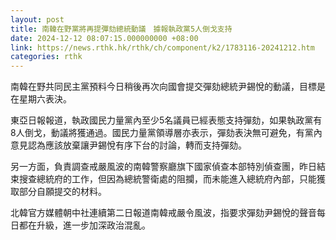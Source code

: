```yaml
---
layout: post
title: 南韓在野黨將再提彈劾總統動議　據報執政黨5人倒戈支持
date: 2024-12-12 08:07:15.000000000 +08:00
link: https://news.rthk.hk/rthk/ch/component/k2/1783116-20241212.htm
categories: rthk
---
```


南韓在野共同民主黨預料今日稍後再次向國會提交彈劾總統尹錫悅的動議，目標是在星期六表決。

東亞日報報道，執政國民力量黨內至少5名議員已經表態支持彈劾，如果執政黨有8人倒戈，動議將獲通過。國民力量黨領導層亦表示，彈劾表決無可避免，有黨內意見認為應該放棄讓尹錫悅有序下台的討論，轉而支持彈劾。

另一方面，負責調查戒嚴風波的南韓警察廳旗下國家偵查本部特別偵查團，昨日結束搜查總統府的工作，但因為總統警衛處的阻攔，而未能進入總統府內部，只能獲取部分自願提交的材料。

北韓官方媒體朝中社連續第二日報道南韓戒嚴令風波，指要求彈劾尹錫悅的聲音每日都在升級，進一步加深政治混亂。
